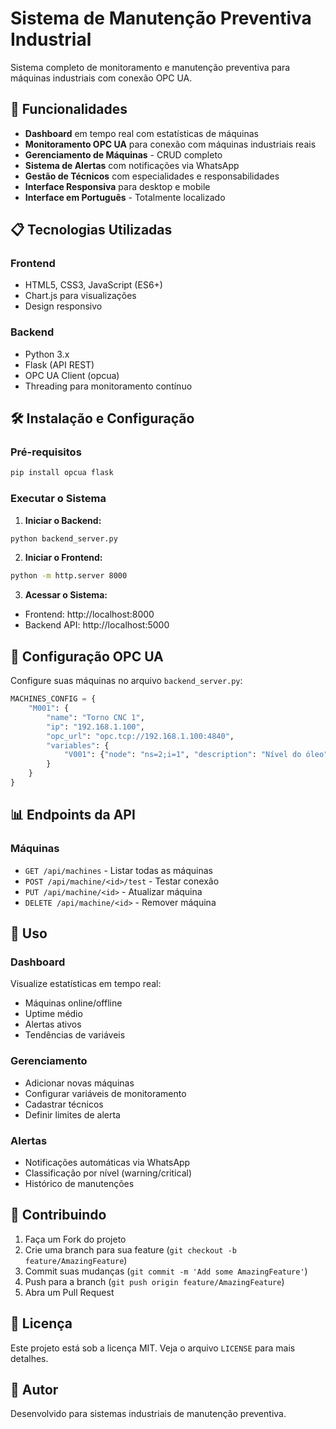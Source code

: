 # Sistema de Manutenção Preventiva Industrial

Sistema completo de monitoramento e manutenção preventiva para máquinas industriais com conexão OPC UA.

## 🚀 Funcionalidades

- **Dashboard** em tempo real com estatísticas de máquinas
- **Monitoramento OPC UA** para conexão com máquinas industriais reais
- **Gerenciamento de Máquinas** - CRUD completo
- **Sistema de Alertas** com notificações via WhatsApp
- **Gestão de Técnicos** com especialidades e responsabilidades
- **Interface Responsiva** para desktop e mobile
- **Interface em Português** - Totalmente localizado

## 📋 Tecnologias Utilizadas

### Frontend
- HTML5, CSS3, JavaScript (ES6+)
- Chart.js para visualizações
- Design responsivo

### Backend
- Python 3.x
- Flask (API REST)
- OPC UA Client (opcua)
- Threading para monitoramento contínuo

## 🛠️ Instalação e Configuração

### Pré-requisitos
```bash
pip install opcua flask
```

### Executar o Sistema

1. **Iniciar o Backend:**
```bash
python backend_server.py
```

2. **Iniciar o Frontend:**
```bash
python -m http.server 8000
```

3. **Acessar o Sistema:**
- Frontend: http://localhost:8000
- Backend API: http://localhost:5000

## 🔧 Configuração OPC UA

Configure suas máquinas no arquivo `backend_server.py`:

```python
MACHINES_CONFIG = {
    "M001": {
        "name": "Torno CNC 1",
        "ip": "192.168.1.100",
        "opc_url": "opc.tcp://192.168.1.100:4840",
        "variables": {
            "V001": {"node": "ns=2;i=1", "description": "Nível do óleo", "unit": "%"}
        }
    }
}
```

## 📊 Endpoints da API

### Máquinas
- `GET /api/machines` - Listar todas as máquinas
- `POST /api/machine/<id>/test` - Testar conexão
- `PUT /api/machine/<id>` - Atualizar máquina
- `DELETE /api/machine/<id>` - Remover máquina

## 📱 Uso

### Dashboard
Visualize estatísticas em tempo real:
- Máquinas online/offline
- Uptime médio
- Alertas ativos
- Tendências de variáveis

### Gerenciamento
- Adicionar novas máquinas
- Configurar variáveis de monitoramento
- Cadastrar técnicos
- Definir limites de alerta

### Alertas
- Notificações automáticas via WhatsApp
- Classificação por nível (warning/critical)
- Histórico de manutenções

## 🤝 Contribuindo

1. Faça um Fork do projeto
2. Crie uma branch para sua feature (`git checkout -b feature/AmazingFeature`)
3. Commit suas mudanças (`git commit -m 'Add some AmazingFeature'`)
4. Push para a branch (`git push origin feature/AmazingFeature`)
5. Abra um Pull Request

## 📄 Licença

Este projeto está sob a licença MIT. Veja o arquivo `LICENSE` para mais detalhes.

## 👥 Autor

Desenvolvido para sistemas industriais de manutenção preventiva.
